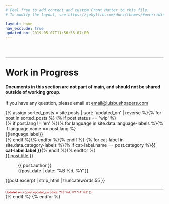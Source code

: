 ```yaml
---
# Feel free to add content and custom Front Matter to this file.
# To modify the layout, see https://jekyllrb.com/docs/themes/#overriding-theme-defaults

layout: home
nav_exclude: true
updated_on: 2019-05-07T11:56:53-07:00
---
```

<h1 style="border-top: 1px solid grey; margin-top: 2em; padding-top: 1em;">Work in Progress</h1>
<h4><strong>Documents in this section are not part of main, and should not be shared outside of working group.</strong></h4>
<p>If you have any question, please email at <a href="mailto:email@luisbushpapers.com">email@luisbushpapers.com</a></p>

<div class="article-container">
{% assign sorted_posts = site.posts | sort: 'updated_on' | reverse %}{% for post in sorted_posts %}
    {% if post.status == 'wip' %}
      <div class="article-list">
        <div class="article-category">
          {% if post.lang != 'en' %}{% for language in site.data.language-labels %}{% if language.name == post.lang %}<div class="language-indicator {{language.css-label}}">{{language.label}}</div>{% endif %}{% endfor %}{% endif %}
          {% for cat-label in site.data.category-labels %}{% if cat-label.name == post.category %}<strong>{{ cat-label.label }}</strong>{% endif %}{% endfor %}
        </div>
        <div class="article-summary">
          <a href="{{ post.url | prepend: site.baseurl }}">{{ post.title }}</a><br>
          <figure class="author-date">
            <div class="author">{{ post.author }}</div>
            <div class="publication-date"><time datetime="{{post.date | date: '%F'}}">{{post.date | date: '%B %d, %Y'}}</time></div>
          </figure>
          <div class="excerpt">{{post.excerpt | strip_html | truncatewords:55 }}</div>
          <div style="color: #900000; font-size: 65%; border-top: 1px solid black; margin-top: 2em; padding-top: .5em;"><strong>Updated on:</strong> {{ post.updated_on | date: '%B %d, %Y %T %Z' }}</div>
        </div>
      </div>
    {% endif %}
  {% endfor %}
</div>
